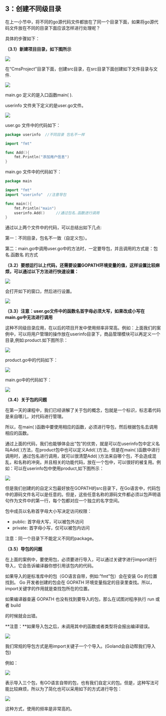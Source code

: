 ## **3：创建不同级目录**

在上一小节中，将不同的go源代码文件都放在了同一个目录下面，如果将go源代码文件放在不同的目录下面应该怎样进行处理呢？

具体的步骤如下：

**（3.1）新建项目目录，如下图所示**

![](/assets/import54.png)

在“CmsProject”目录下面，创建src目录，在src目录下面创建如下文件目录与文件.

![](/assets/import55.png)

main.go 定义的是入口函数main\( \).

userinfo 文件夹下定义的是user.go文件。

![](/assets/import56.png)

user.go 文件中的代码如下：

```go
package userinfo  //不同目录 包名不一样

import "fmt"

func Add(){
    fmt.Println("添加用户信息")
}
```

main.go 文件中的代码如下：

```go
package main

import "fmt"
import "userinfo"  //注意导包

func main(){
    fmt.Println("main")
    userinfo.Add()     //通过包名.函数进行调用
}
```

通过以上两个文件中的代码，可以总结出如下几点:

第一：不同目录，包名不一致（自定义包）。

第二：main.go中调用user.go中的方法时，一定要导包，并且调用的方式是：包名.函数名 的方式

**（3.2）要想运行以上代码，还需要设置GOPATH环境变量的值，这样设置比较麻烦，可以通过以下方法进行快速设置：**

![](/assets/import59.png)

会打开如下的窗口，然后进行设置。

![](/assets/import57.png)

**（3.3）注意：user.go文件中的函数名首字母必须大写，如果改成小写在main.go中无法进行调用**

这种不同级目录应用，在以后的项目开发中使用频率非常高。例如：上面我们的案例中，可以将用户管理的操作放在userinfo目录下，商品管理模块可以再定义一个目录,例如:product.如下图所示：

![](/assets/import60.png)

product.go中的代码如下：

![](/assets/import61.png)

main.go中的代码如下：

![](/assets/import62.png)

**（3.4）关于包的问题**

在第一天的课程中，我们已经讲解了关于包的概念，包就是一个标识，标志着代码是来自哪儿，对代码进行管理。

所以，在main\( \)函数中要使用相应的函数，必须进行导包，然后根据包名去调用相应的函数。

通过上面的代码，我们也能够体会出“包”的优势，就是可以在userinfo包中定义名叫Add\( \)方法，在product包中也可以定义Add\( \)方法，但是在main\( \)函数中进行调用时，通过包名进行调用，就可以很清楚Add\( \)方法来自哪个包，不会造成混乱，和名称的冲突。并且相关的功能代码，放在一个包中，可以很好的被复用。例如：可以在userinfo包中使用product,如下图所示：

![](/assets/import63.png)

但是我们创建的的自定义包最好放在GOPATH的src目录下，在Go语言中，代码包中的源码文件名可以是任意的。但是，这些任意名称的源码文件都必须以包声明语句作为文件中的第一行，每个包都对应一个独立的名字空间。

包中成员以名称⾸字母⼤⼩写决定访问权限：

* public: 首字母大写，可以被包外访问
* private: 首字母小写，仅可以被包内访问

注意：同一个目录下不能定义不同的package。

**（3.5）导包的问题**

在上面的案例中，要使用包，必须要进行导入，可以通过关键字进行import进行导入，它会告诉编译器你想引用该包内的代码。

如果导入的是标准库中的包（GO语言自带，例如:”fmt”包）会在安装 Go 的位置找到。 Go 开发者创建的包会在 GOPATH 环境变量指定的目录里查找。所以，import关键字的作用就是查找包所在的位置。

如果编译器查遍 GOPATH 也没有找到要导入的包，那么在试图对程序执行 run 或者 build

的时候就会出错。

**注意：**如果导入包之后，未调用其中的函数或者类型将会报出编译错误。

![](/assets/import64.png)

我们常规的导包方式是用import关键子一个个导入。\(Goland会自动帮我们导入包\)

例如：

![](/assets/import65.png)

表示导入三个包，有GO语言自带的包，也有我们自定义的包。但是，这种写法可能比较麻烦，所以为了简化也可以采用如下的方式进行导包：

![](/assets/import67.png)

这种方式，使用的频率是非常高的。


